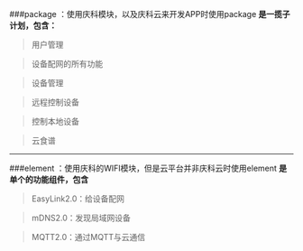 ###package ：使用庆科模块，以及庆科云来开发APP时使用package
**是一揽子计划，包含：**
>用户管理

>设备配网的所有功能

>设备管理

>远程控制设备

>控制本地设备

>云食谱

-------------------------------

###element ：使用庆科的WIFI模块，但是云平台并非庆科云时使用element
**是单个的功能组件，包含**
>EasyLink2.0：给设备配网

>mDNS2.0：发现局域网设备

>MQTT2.0：通过MQTT与云通信
